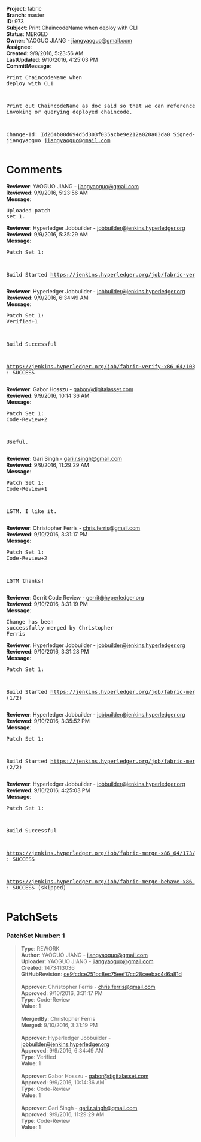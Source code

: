 <strong>Project</strong>: fabric<br><strong>Branch</strong>: master<br><strong>ID</strong>: 973<br><strong>Subject</strong>: Print ChaincodeName when deploy with CLI<br><strong>Status</strong>: MERGED<br><strong>Owner</strong>: YAOGUO JIANG - jiangyaoguo@gmail.com<br><strong>Assignee</strong>:<br><strong>Created</strong>: 9/9/2016, 5:23:56 AM<br><strong>LastUpdated</strong>: 9/10/2016, 4:25:03 PM<br><strong>CommitMessage</strong>:<br><pre>Print ChaincodeName when deploy with CLI

Print out ChaincodeName as doc said so that we can reference it
when invoking or querying deployed chaincode.

Change-Id: Id264b00d694d5d303f035acbe9e212a020a03da0
Signed-off-by: jiangyaoguo <jiangyaoguo@gmail.com>
</pre><h1>Comments</h1><strong>Reviewer</strong>: YAOGUO JIANG - jiangyaoguo@gmail.com<br><strong>Reviewed</strong>: 9/9/2016, 5:23:56 AM<br><strong>Message</strong>: <pre>Uploaded patch set 1.</pre><strong>Reviewer</strong>: Hyperledger Jobbuilder - jobbuilder@jenkins.hyperledger.org<br><strong>Reviewed</strong>: 9/9/2016, 5:35:29 AM<br><strong>Message</strong>: <pre>Patch Set 1:

Build Started https://jenkins.hyperledger.org/job/fabric-verify-x86_64/1039/</pre><strong>Reviewer</strong>: Hyperledger Jobbuilder - jobbuilder@jenkins.hyperledger.org<br><strong>Reviewed</strong>: 9/9/2016, 6:34:49 AM<br><strong>Message</strong>: <pre>Patch Set 1: Verified+1

Build Successful 

https://jenkins.hyperledger.org/job/fabric-verify-x86_64/1039/ : SUCCESS</pre><strong>Reviewer</strong>: Gabor Hosszu - gabor@digitalasset.com<br><strong>Reviewed</strong>: 9/9/2016, 10:14:36 AM<br><strong>Message</strong>: <pre>Patch Set 1: Code-Review+2

Useful.</pre><strong>Reviewer</strong>: Gari Singh - gari.r.singh@gmail.com<br><strong>Reviewed</strong>: 9/9/2016, 11:29:29 AM<br><strong>Message</strong>: <pre>Patch Set 1: Code-Review+1

LGTM.  I like it.</pre><strong>Reviewer</strong>: Christopher Ferris - chris.ferris@gmail.com<br><strong>Reviewed</strong>: 9/10/2016, 3:31:17 PM<br><strong>Message</strong>: <pre>Patch Set 1: Code-Review+2

LGTM thanks!</pre><strong>Reviewer</strong>: Gerrit Code Review - gerrit@hyperledger.org<br><strong>Reviewed</strong>: 9/10/2016, 3:31:19 PM<br><strong>Message</strong>: <pre>Change has been successfully merged by Christopher Ferris</pre><strong>Reviewer</strong>: Hyperledger Jobbuilder - jobbuilder@jenkins.hyperledger.org<br><strong>Reviewed</strong>: 9/10/2016, 3:31:28 PM<br><strong>Message</strong>: <pre>Patch Set 1:

Build Started https://jenkins.hyperledger.org/job/fabric-merge-x86_64/173/ (1/2)</pre><strong>Reviewer</strong>: Hyperledger Jobbuilder - jobbuilder@jenkins.hyperledger.org<br><strong>Reviewed</strong>: 9/10/2016, 3:35:52 PM<br><strong>Message</strong>: <pre>Patch Set 1:

Build Started https://jenkins.hyperledger.org/job/fabric-merge-behave-x86_64/3/ (2/2)</pre><strong>Reviewer</strong>: Hyperledger Jobbuilder - jobbuilder@jenkins.hyperledger.org<br><strong>Reviewed</strong>: 9/10/2016, 4:25:03 PM<br><strong>Message</strong>: <pre>Patch Set 1:

Build Successful 

https://jenkins.hyperledger.org/job/fabric-merge-x86_64/173/ : SUCCESS

https://jenkins.hyperledger.org/job/fabric-merge-behave-x86_64/3/ : SUCCESS (skipped)</pre><h1>PatchSets</h1><h3>PatchSet Number: 1</h3><blockquote><strong>Type</strong>: REWORK<br><strong>Author</strong>: YAOGUO JIANG - jiangyaoguo@gmail.com<br><strong>Uploader</strong>: YAOGUO JIANG - jiangyaoguo@gmail.com<br><strong>Created</strong>: 1473413036<br><strong>GitHubRevision</strong>: [ce9fcdce251bc8ec75eef17cc28ceebac4d6a81d](https://github.com/hyperledger/fabric/commit/ce9fcdce251bc8ec75eef17cc28ceebac4d6a81d)<br><br><strong>Approver</strong>: Christopher Ferris - chris.ferris@gmail.com<br><strong>Approved</strong>: 9/10/2016, 3:31:17 PM<br><strong>Type</strong>: Code-Review<br><strong>Value</strong>: 1<br><br><strong>MergedBy</strong>: Christopher Ferris<br><strong>Merged</strong>: 9/10/2016, 3:31:19 PM<br><br><strong>Approver</strong>: Hyperledger Jobbuilder - jobbuilder@jenkins.hyperledger.org<br><strong>Approved</strong>: 9/9/2016, 6:34:49 AM<br><strong>Type</strong>: Verified<br><strong>Value</strong>: 1<br><br><strong>Approver</strong>: Gabor Hosszu - gabor@digitalasset.com<br><strong>Approved</strong>: 9/9/2016, 10:14:36 AM<br><strong>Type</strong>: Code-Review<br><strong>Value</strong>: 1<br><br><strong>Approver</strong>: Gari Singh - gari.r.singh@gmail.com<br><strong>Approved</strong>: 9/9/2016, 11:29:29 AM<br><strong>Type</strong>: Code-Review<br><strong>Value</strong>: 1<br><br></blockquote>